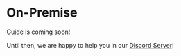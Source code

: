 # On-Premise

Guide is coming soon!

Until then, we are happy to help you in our [Discord Server](https://discord.zyner.org)!
